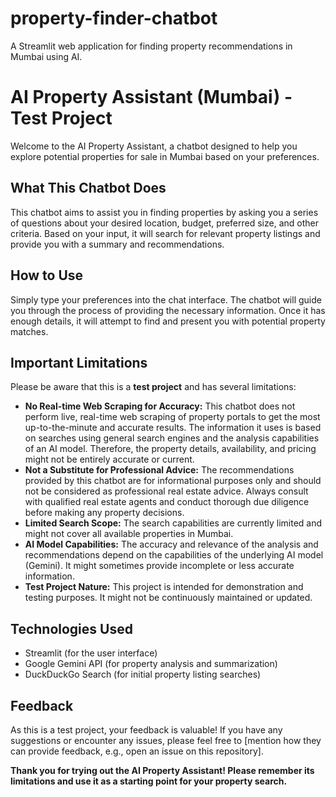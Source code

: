 # property-finder-chatbot
A Streamlit web application for finding property recommendations in Mumbai using AI.
# AI Property Assistant (Mumbai) - Test Project

Welcome to the AI Property Assistant, a chatbot designed to help you explore potential properties for sale in Mumbai based on your preferences.

## What This Chatbot Does

This chatbot aims to assist you in finding properties by asking you a series of questions about your desired location, budget, preferred size, and other criteria. Based on your input, it will search for relevant property listings and provide you with a summary and recommendations.

## How to Use

Simply type your preferences into the chat interface. The chatbot will guide you through the process of providing the necessary information. Once it has enough details, it will attempt to find and present you with potential property matches.

## Important Limitations

Please be aware that this is a **test project** and has several limitations:

* **No Real-time Web Scraping for Accuracy:** This chatbot does not perform live, real-time web scraping of property portals to get the most up-to-the-minute and accurate results. The information it uses is based on searches using general search engines and the analysis capabilities of an AI model. Therefore, the property details, availability, and pricing might not be entirely accurate or current.
* **Not a Substitute for Professional Advice:** The recommendations provided by this chatbot are for informational purposes only and should not be considered as professional real estate advice. Always consult with qualified real estate agents and conduct thorough due diligence before making any property decisions.
* **Limited Search Scope:** The search capabilities are currently limited and might not cover all available properties in Mumbai.
* **AI Model Capabilities:** The accuracy and relevance of the analysis and recommendations depend on the capabilities of the underlying AI model (Gemini). It might sometimes provide incomplete or less accurate information.
* **Test Project Nature:** This project is intended for demonstration and testing purposes. It might not be continuously maintained or updated.

## Technologies Used

* Streamlit (for the user interface)
* Google Gemini API (for property analysis and summarization)
* DuckDuckGo Search (for initial property listing searches)

## Feedback

As this is a test project, your feedback is valuable! If you have any suggestions or encounter any issues, please feel free to [mention how they can provide feedback, e.g., open an issue on this repository].

**Thank you for trying out the AI Property Assistant! Please remember its limitations and use it as a starting point for your property search.**
